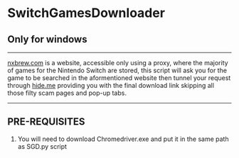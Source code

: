 # SwitchGamesDownloader
## Only for windows

---

[nxbrew.com](nxbrew.com) is a website, accessible only using a proxy, where the majority of games for the Nintendo Switch are stored, this script will ask you for the game to be searched in the aformentioned website then tunnel your request through [hide.me](hide.me) providing you with the final download link skipping all those filty scam pages and pop-up tabs.

---

## PRE-REQUISITES
1. You will need to download Chromedriver.exe and put it in the same path as SGD.py script
